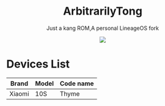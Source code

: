 <div align="center">
<h1>ArbitrarilyTong</h1>

Just a kang ROM,A personal LineageOS fork

![](https://github.com/ArbitrarilyTong/.github/raw/main/ArbitrarilyTong-logov2-orange-fixed-512.png)
</div>

# Devices List

| Brand  | Model | Code name |
| ------ | ----- | --------- |
| Xiaomi | 10S   | Thyme     |

